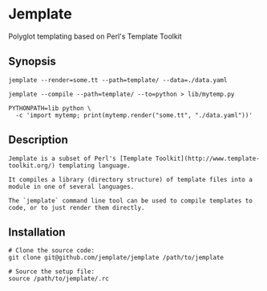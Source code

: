 Jemplate
========

Polyglot templating based on Perl's Template Toolkit


## Synopsis
```
jemplate --render=some.tt --path=template/ --data=./data.yaml

jemplate --compile --path=template/ --to=python > lib/mytemp.py

PYTHONPATH=lib python \
  -c 'import mytemp; print(mytemp.render("some.tt", "./data.yaml"))'
```


## Description
```
Jemplate is a subset of Perl's [Template Toolkit](http://www.template-toolkit.org/) templating language.

It compiles a library (directory structure) of template files into a module in one of several languages.

The `jemplate` command line tool can be used to compile templates to code, or to just render them directly.
```


## Installation
```
# Clone the source code:
git clone git@github.com/jemplate/jemplate /path/to/jemplate

# Source the setup file:
source /path/to/jemplate/.rc
```
